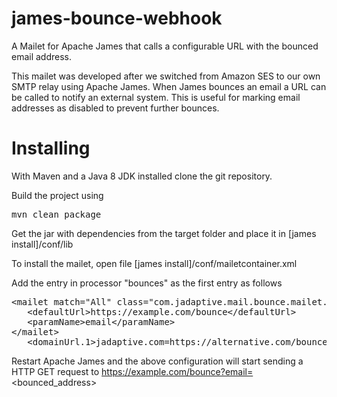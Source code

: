 # james-bounce-webhook
A Mailet for Apache James that calls a configurable URL with the bounced email address.

This mailet was developed after we switched from Amazon SES to our own SMTP relay using Apache James. When James bounces an email a URL can be called to notify an external system. This is useful for marking email addresses as disabled to prevent further bounces.

# Installing

With Maven and a Java 8 JDK installed clone the git repository.

Build the project using

<pre>mvn clean package</pre>

Get the jar with dependencies from the target folder and place it in [james install]/conf/lib

To install the mailet, open file [james install]/conf/mailetcontainer.xml

Add the entry in processor "bounces" as the first entry as follows

<pre>
&lt;mailet match="All" class="com.jadaptive.mail.bounce.mailet.BounceMailRemoteUpdate"&gt;
   &lt;defaultUrl&gt;https://example.com/bounce&lt;/defaultUrl&gt;
   &lt;paramName&gt;email&lt;/paramName&gt;
&lt;/mailet&gt;
   &lt;domainUrl.1&gt;jadaptive.com=https://alternative.com/bounce&lt;/domainUrl.1&gt;
</pre>

Restart Apache James and the above configuration will start sending a HTTP GET request to https://example.com/bounce?email=<bounced_address>

